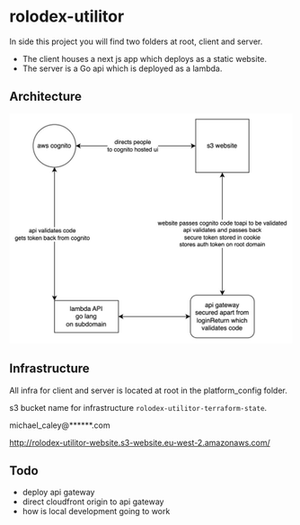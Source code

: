 # rolodex-utilitor

In side this project you will find two folders at root, client and server.

- The client houses a next js app which deploys as a static website.
- The server is a Go api which is deployed as a lambda.

## Architecture

![architecture](./rolodex-utilitor-architecture.jpg)

## Infrastructure

All infra for client and server is located at root in the platform_config folder.
 
s3 bucket name for infrastructure `rolodex-utilitor-terraform-state`.

michael_caley@******.com

http://rolodex-utilitor-website.s3-website.eu-west-2.amazonaws.com/

## Todo

- deploy api gateway
- direct cloudfront origin to api gateway
- how is local development going to work